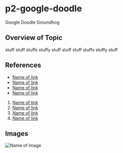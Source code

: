# p2-google-doodle
Google Doodle Groundhog
## Overview of Topic

stuff stuff stuffs stuffy stuff
stuff stuff stuffs stuffy stuff

## References
* [Name of link](http://)
 * [Name of link](http://)
* [Name of link](http://)
* [Name of link](http://)

1. [Name of link](http://)
 2. [Name of link](http://)
3. [Name of link](http://)
4. [Name of link](http://)

## Images

![Name of Image](http://unsplash.it/400)

